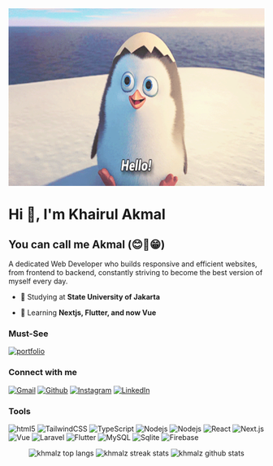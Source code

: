 <div>
<img align="center" width="1000" height="350" src="https://github.com/khmalz/khmalz/blob/main/hello.gif" />
</div>

<h1>Hi 👋, I'm Khairul Akmal</h1>
<h2>You can call me Akmal (😊🤝😁)</h2>
<p>A dedicated Web Developer who builds responsive and efficient websites, from frontend to backend, constantly striving to become the best version of myself every day.</p>

-  🏫 Studying at **State University of Jakarta**

-  🔎 Learning **Nextjs, Flutter, and now Vue**

<h3 align="left">Must-See</h3>
<p>
<a href="https://khmalz-portfolio.vercel.app" target="_blank"><img alt="portfolio" src="https://img.shields.io/badge/portfolio-%23FF713B.svg?&style=for-the-badge" /></a>
</p>

<h3 align="left">Connect with me</h3>
<p>
<a href="mailto:akmalrma1710@gmail.com" target="_blank"><img alt="Gmail" src="https://img.shields.io/badge/Gmail-D14836.svg?&style=for-the-badge&logo=Gmail&logoColor=white" /></a> 
<a href="https://github.com/khmalz" target="_blank"><img alt="Github" src="https://img.shields.io/badge/GitHub-%2312100E.svg?&style=for-the-badge&logo=Github&logoColor=white" /></a> 
<a href="https://instagram.com/smoizymal_" target="_blank"><img alt="Instagram" src="https://img.shields.io/badge/Instagram-E4405F?style=for-the-badge&logo=instagram&logoColor=white" /></a> 
<a href="https://www.linkedin.com/in/khrulakmal" target="_blank"><img alt="LinkedIn" src="https://img.shields.io/badge/linkedin-%230077B5.svg?&style=for-the-badge&logo=linkedin&logoColor=white" /></a>
</p>

<h3 align="left">Tools</h3>

<p>
  <img alt="html5" src="https://img.shields.io/badge/-HTML5-E34F26?style=flat-square&logo=html5&logoColor=white" />
  <img alt="TailwindCSS" src="https://img.shields.io/badge/Tailwind%20CSS-%2338B2AC?style=flat-square&logo=tailwind-css&logoColor=white" />
  <img alt="TypeScript" src="https://img.shields.io/badge/-TypeScript-007ACC?style=flat-square&logo=typescript&logoColor=white" />
  <img alt="Nodejs" src="https://img.shields.io/badge/-Nodejs-43853d?style=flat-square&logo=Node.js&logoColor=white" />
  <img alt="Nodejs" src="https://img.shields.io/badge/Hono-E36002?style=flat-square&logo=hono&logoColor=fff" />
  <img alt="React" src="https://img.shields.io/badge/-React-%2320232a?style=flat-square&logo=react&logoColor=%2361DAFB" />
  <img alt="Next.js" src="https://img.shields.io/badge/-Next.js-000000?style=flat-square&logo=nextdotjs&logoColor=white" />
  <img alt="Vue" src="https://img.shields.io/badge/-Vue-4FC08D?style=flat-square&logo=vuedotjs&logoColor=fff" />
  <img alt="Laravel" src="https://img.shields.io/badge/-Laravel-%23FF2D20?style=flat-square&logo=laravel&logoColor=white" />
  <img alt="Flutter" src="https://img.shields.io/badge/-Flutter-02569B?style=flat-square&logo=flutter&logoColor=fff" />
  <img alt="MySQL" src="https://img.shields.io/badge/MySQL-4479A1?style=flat-square&logo=mysql&logoColor=fff" />
  <img alt="Sqlite" src="https://img.shields.io/badge/SQLite-%2307405e.svg?style=flat-square&logo=sqlite&logoColor=white" />
  <img alt="Firebase" src="https://img.shields.io/badge/Firebase-ffca28?style=flat-square&logo=Firebase&logoColor=black" />
</p>

<div align=center>
   <img height=180 src="https://github-readme-stats.vercel.app/api/top-langs?username=khmalz&show_icons=true&locale=en&layout=compact" alt="khmalz top langs" />
   <img height=180 src="https://github-readme-streak-stats-salesp07.vercel.app/?user=khmalz&count_private=true" alt="khmalz streak stats"/>
   <img src="https://github-readme-stats.vercel.app/api?username=khmalz&show_icons=true&locale=en" alt="khmalz github stats" />
</div>
